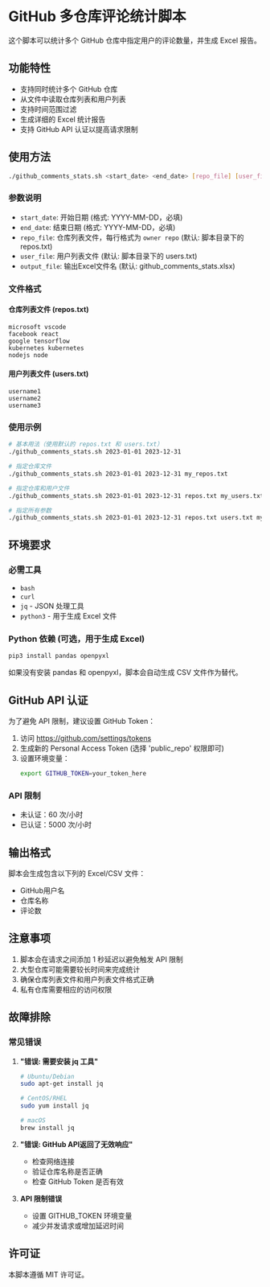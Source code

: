 # GitHub 多仓库评论统计脚本

这个脚本可以统计多个 GitHub 仓库中指定用户的评论数量，并生成 Excel 报告。

## 功能特性

- 支持同时统计多个 GitHub 仓库
- 从文件中读取仓库列表和用户列表
- 支持时间范围过滤
- 生成详细的 Excel 统计报告
- 支持 GitHub API 认证以提高请求限制

## 使用方法

```bash
./github_comments_stats.sh <start_date> <end_date> [repo_file] [user_file] [output_file]
```

### 参数说明

- `start_date`: 开始日期 (格式: YYYY-MM-DD，必填)
- `end_date`: 结束日期 (格式: YYYY-MM-DD，必填)
- `repo_file`: 仓库列表文件，每行格式为 `owner repo` (默认: 脚本目录下的 repos.txt)
- `user_file`: 用户列表文件 (默认: 脚本目录下的 users.txt)
- `output_file`: 输出Excel文件名 (默认: github_comments_stats.xlsx)

### 文件格式

#### 仓库列表文件 (repos.txt)
```
microsoft vscode
facebook react
google tensorflow
kubernetes kubernetes
nodejs node
```

#### 用户列表文件 (users.txt)
```
username1
username2
username3
```

### 使用示例

```bash
# 基本用法（使用默认的 repos.txt 和 users.txt）
./github_comments_stats.sh 2023-01-01 2023-12-31

# 指定仓库文件
./github_comments_stats.sh 2023-01-01 2023-12-31 my_repos.txt

# 指定仓库和用户文件
./github_comments_stats.sh 2023-01-01 2023-12-31 repos.txt my_users.txt

# 指定所有参数
./github_comments_stats.sh 2023-01-01 2023-12-31 repos.txt users.txt my_output.xlsx
```

## 环境要求

### 必需工具
- `bash`
- `curl`
- `jq` - JSON 处理工具
- `python3` - 用于生成 Excel 文件

### Python 依赖 (可选，用于生成 Excel)
```bash
pip3 install pandas openpyxl
```

如果没有安装 pandas 和 openpyxl，脚本会自动生成 CSV 文件作为替代。

## GitHub API 认证

为了避免 API 限制，建议设置 GitHub Token：

1. 访问 https://github.com/settings/tokens
2. 生成新的 Personal Access Token (选择 'public_repo' 权限即可)
3. 设置环境变量：
   ```bash
   export GITHUB_TOKEN=your_token_here
   ```

### API 限制
- 未认证：60 次/小时
- 已认证：5000 次/小时

## 输出格式

脚本会生成包含以下列的 Excel/CSV 文件：
- GitHub用户名
- 仓库名称
- 评论数

## 注意事项

1. 脚本会在请求之间添加 1 秒延迟以避免触发 API 限制
2. 大型仓库可能需要较长时间来完成统计
3. 确保仓库列表文件和用户列表文件格式正确
4. 私有仓库需要相应的访问权限

## 故障排除

### 常见错误

1. **"错误: 需要安装 jq 工具"**
   ```bash
   # Ubuntu/Debian
   sudo apt-get install jq
   
   # CentOS/RHEL
   sudo yum install jq
   
   # macOS
   brew install jq
   ```

2. **"错误: GitHub API返回了无效响应"**
   - 检查网络连接
   - 验证仓库名称是否正确
   - 检查 GitHub Token 是否有效

3. **API 限制错误**
   - 设置 GITHUB_TOKEN 环境变量
   - 减少并发请求或增加延迟时间

## 许可证

本脚本遵循 MIT 许可证。 